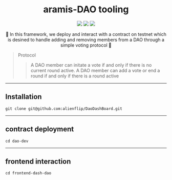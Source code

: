 
<h1 align="center">
  aramis-DAO tooling
</h1>

<p align="center">
  <img src="https://img.shields.io/badge/npm-v8.1.2-red"></img>
  <img src="https://img.shields.io/badge/node-v16.13.1-green"></img>
  <img src="https://img.shields.io/badge/solidity-v0.8.1-orange"></img>
</p>

<p align="center">🍄 In this framework, we deploy and interact with a contract on testnet which is desined to handle adding and removing members from a DAO through a simple voting protocol 🍄</p>

> Protocol 
> > A DAO member can initate a vote if and only if there is no current round active. A DAO member can add a vote or end a round if and only if there is a round active

------------

## Installation

```
git clone git@github.com:alienflip/DaoDashBoard.git
```

------------

## contract deployment

```
cd dao-dev
```

------------

## frontend interaction 

```
cd frontend-dash-dao
```
